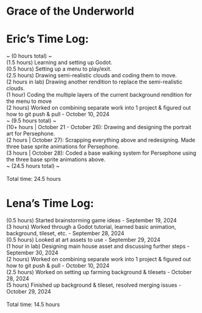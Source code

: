 # Grace of the Underworld

# Eric’s Time Log: <br />
~ (0 hours total) ~ <br />
(1.5 hours) Learning and setting up Godot. <br />
(0.5 hours) Setting up a menu to play/exit. <br />
(2.5 hours) Drawing semi-realistic clouds and coding them to move. <br />
(2 hours in lab) Drawing another rendition to replace the semi-realistic clouds. <br />
(1 hour) Coding the multiple layers of the current background rendition for the menu to move <br />
(2 hours) Worked on combining separate work into 1 project & figured out how to git push & pull - October 10, 2024 <br />
~ (9.5 hours total) ~ <br />
(10+ hours | October 21 - October 26): Drawing and designing the portrait art for Persephone. <br />
(2 hours  | October 27): Scrapping everything above and redesigning. Made three base sprite animations for Persephone. <br />
(3 hours  | October 28): Coded a base walking system for Persephone using the three base sprite animations above. <br />
~ (24.5 hours total) ~ <br /> <br />
Total time: 24.5 hours

# Lena’s Time Log:
(0.5 hours) Started brainstorming game ideas - September 19, 2024 <br />
(3 hours) Worked through a Godot tutorial, learned basic animation, background, tileset, etc. - September 28, 2024 <br />
(0.5 hours) Looked at art assets to use - September 29, 2024 <br />
(1 hour in lab) Designing main house asset and discussing further steps - September 30, 2024 <br />
(2 hours) Worked on combining separate work into 1 project & figured out how to git push & pull - October 10, 2024 <br />
(2.5 hours) Worked on setting up farming background & tilesets - October 28, 2024 <br />
(5 hours) Finished up background & tileset, resolved merging issues - October 29, 2024 <br /> <br />
Total time: 14.5 hours
